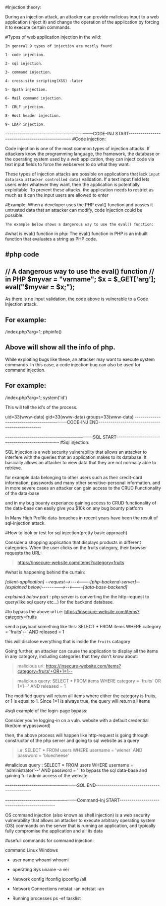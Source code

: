 #Injection theory:

During an injection attack, an attacker can provide malicious input to a web application 
(inject it) and change the operation of the application by forcing 
it to execute certain commands.

#Types of web application injection in the wild:

`In general 9 types of injection are mostly found`

	1- code injection.

	2- sql injection.

	3- command injection.

	4- cross-site scripting(XSS) -later

	5- Xpath injection.

	6- Mail command injection.

	7- CRLF injection.

	8- Host header injection.

	9- LDAP injection.

	

--------------------------------------------CODE-INJ START-------------------------------------------------
#Code injection:

Code injection is one of the most common types of injection attacks. 
If attackers know the programming language, the framework, the database or 
the operating system used by a web application, they can inject code via text 
input fields to force the webserver to do what they want.

These types of injection attacks are possible on applications 
that lack `input data(aka attacker controlled data)` validation. 
If a text input field lets users enter whatever they want, 
then the application is potentially exploitable. To prevent these attacks, 
the application needs to restrict as much as it can the input users are allowed to enter


#Example:
When a developer uses the PHP eval() function and passes it untrusted data 
that an attacker can modify, code injection could be possible.

`The example below shows a dangerous way to use the eval() function:`

#what is eval() function in php:
The eval() function in PHP is an inbuilt function that evaluates a string as PHP code.

#php code
--------------------------
// A dangerous way to use the eval() function
// in PHP
$myvar = "varname";
$x = $_GET['arg'];
eval("\$myvar = \$x;");
---------------------------
As there is no input validation, the code above is vulnerable to a Code Injection attack.

For example:
-----------------
/index.php?arg=1; phpinfo()

Above will show all the info of php.
-------------------

While exploiting bugs like these, an attacker may want to execute system commands. 
In this case, a code injection bug can also be used for command injection. 

For example:
-------------------
/index.php?arg=1; system('id')

This will tell the id's of the process.

uid=33(www-data) gid=33(www-data) groups=33(www-data)
--------------------------------------------CODE-INJ END-------------------------------------------------


--------------------------------------------SQL START-------------------------------------------------
#Sql injection:

SQL injection is a web security vulnerability that allows an attacker to interfere with the queries that an application makes to 
its database. It basically allows an attacker to view data that they are not normally able to retrieve. 

for example data belonging to other users such as their credit-card information, passwords and many other sensitive-personal
information. and in more severe cases an attacker can gain access to the CRUD Functionality of the data-base

and in my bug bounty experiance gaining access to CRUD functionality of the data-base can easily give you $10k on any 
bug bounty platform

In Many High Profile data-breaches in recent years have been the result of sql-injection attack.


#How to look or test for sql injection(pretty basic approach)

Consider a shopping application that displays products in different categories. 
When the user clicks on the fruits category, their browser requests the URL: 

> https://insecure-website.com/items?category=fruits

#what is happening behind the curtain:

*[client-application] --request-->---<----[php-backend-server]--(explained below)--------->--<----[data-base-backend]*

*explained below part* : php server is converting the the http-request to query(like sql query etc...) for the backend database.


#to bypass the above url i.e:  https://insecure-website.com/items?category=fruits

send a payload something like this: SELECT * FROM items WHERE category = 'fruits'--' AND released = 1

this will disclose everything that is inside the `fruits` catagory

Going further, an attacker can cause the application to display all the items in any category, 
including categories that they don't know about: 

>malicious url: https://insecure-website.com/items?category=fruits'+OR+1=1--

>malicious query: SELECT * FROM items WHERE category = 'fruits' OR 1=1--' AND released = 1

The modified query will return all items where either the category is fruits, or 1 is equal to 1. 
Since 1=1 is always true, the query will return all items


#sqli example of the login-page bypass:

Consider you're logging-in on a vuln. website with a default credential like(tom:mypassword)

then, the above process will happen like http-request is going through constructor of the php server and going to 
sql website as a query

>i.e: SELECT * FROM users WHERE username = 'wiener' AND password = 'bluecheese'

#malicious query : SELECT * FROM users WHERE username = 'administrator'--' AND password = ''
	to bypass the sql data-base and gaining full admin access of the website.

------------------------------------SQL END---------------------------------------------




------------------------------------Command-Inj START---------------------------------------------

OS command injection (also known as shell injection) is a web security vulnerability that allows an attacker 
to execute arbitrary operating system (OS) commands on the server that is running an application, 
and typically fully compromise the application and all its data

#usefull commands for command injection:

command 	              Linux 	      Windows 

- user name            whoami        whoami


- operating Sys        uname -a        ver


- Network config       ifconfig       ipconfig /all


- Network Connections  netstat -an    netstat -an


- Running processes 	    ps -ef 		      tasklist 




